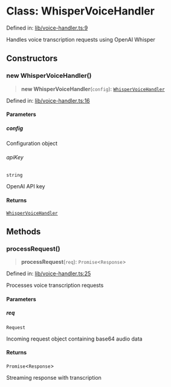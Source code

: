 # Class: WhisperVoiceHandler

Defined in: [lib/voice-handler.ts:9](https://github.com/GeoDaCenter/openassistant/blob/a5eebdb32e6bf1b6b4eedf634485568edcefaa57/packages/core/src/lib/voice-handler.ts#L9)

Handles voice transcription requests using OpenAI Whisper

## Constructors

### new WhisperVoiceHandler()

> **new WhisperVoiceHandler**(`config`): [`WhisperVoiceHandler`](WhisperVoiceHandler.md)

Defined in: [lib/voice-handler.ts:16](https://github.com/GeoDaCenter/openassistant/blob/a5eebdb32e6bf1b6b4eedf634485568edcefaa57/packages/core/src/lib/voice-handler.ts#L16)

#### Parameters

##### config

Configuration object

###### apiKey

`string`

OpenAI API key

#### Returns

[`WhisperVoiceHandler`](WhisperVoiceHandler.md)

## Methods

### processRequest()

> **processRequest**(`req`): `Promise`\<`Response`\>

Defined in: [lib/voice-handler.ts:25](https://github.com/GeoDaCenter/openassistant/blob/a5eebdb32e6bf1b6b4eedf634485568edcefaa57/packages/core/src/lib/voice-handler.ts#L25)

Processes voice transcription requests

#### Parameters

##### req

`Request`

Incoming request object containing base64 audio data

#### Returns

`Promise`\<`Response`\>

Streaming response with transcription

